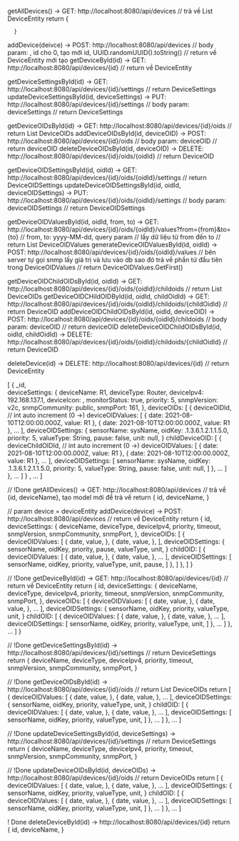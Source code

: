 getAllDevices() -> GET: http://localhost:8080/api/devices
      // trả về List DeviceEntity
      return {
            
      }

addDevice(deivce) -> POST: http://localhost:8080/api/devices
      // body param: , id cho 0, tạo mới id, UUID.randomUUID().toString()
      // return về DeviceEntity mới tạo
getDeviceById(id) -> GET: http://localhost:8080/api/devices/{id}
      // return về DeviceEntity

getDeviceSettingsById(id) -> GET: http://localhost:8080/api/devices/{id}/settings
      // return DeviceSettings
updateDeviceSettingsById(id, deviceSettings) -> PUT: http://localhost:8080/api/devices/{id}/settings
      // body param: deviceSettings
      // return DeviceSettings

getDeviceOIDsById(id) -> GET: http://localhost:8080/api/devices/{id}/oids
      // return List DeviceOIDs
addDeviceOIDsById(id, deviceOID) -> POST: http://localhost:8080/api/devices/{id}/oids
      // body param: deviceOID
      // return deviceOID
deleteDeviceOIDsById(id, deviceOID) -> DELETE: http://localhost:8080/api/devices/{id}/oids/{oidId}
      // return DeviceOID

getDeviceOIDSettingsById(id, oidId) -> GET: http://localhost:8080/api/devices/{id}/oids/{oidId}/settings
      // return DeviceOIDSettings
updateDeviceOIDSettingsById(id, oidId, deviceOIDSettings) -> PUT: http://localhost:8080/api/devices/{id}/oids/{oidId}/settings
      // body param: deviceOIDSettings
      // return DeviceOIDSettings

getDeviceOIDValuesById(id, oidId, from, to) -> GET: http://localhost:8080/api/devices/{id}/oids/{oidId}/values?from={from}&to={to}
      // from, to: yyyy-MM-dd, query param
      // lấy dữ liệu từ from đến to
      // return List DeviceOIDValues
generateDeviceOIDValuesById(id, oidId) -> POST: http://localhost:8080/api/devices/{id}/oids/{oidId}/values
      // bên server tự gọi snmp lấy giá trị và lưu vào db sao đó trả về phần tử đầu tiên trong DeviceOIDValues
      // return DeviceOIDValues.GetFirst()

getDeviceOIDChildOIDsById(id, oidId) -> GET: http://localhost:8080/api/devices/{id}/oids/{oidId}/childoids
      // return List DeviceOIDs
getDeviceOIDCHildOIDById(id, oidId, childOidId) -> GET: http://localhost:8080/api/devices/{id}/oids/{oidId}/childoids/{childOidId}
      // return DeviceOID
addDeviceOIDChildOIDsById(id, oidId, deviceOID) -> POST: http://localhost:8080/api/devices/{id}/oids/{oidId}/childoids
      // body param: deviceOID
      // return deviceOID
deleteDeviceOIDChildOIDsById(id, oidId, childOidId) -> DELETE: http://localhost:8080/api/devices/{id}/oids/{oidId}/childoids/{childOidId}
      // return DeviceOID

deleteDevice(id) -> DELETE: http://localhost:8080/api/devices/{id}
      // return DeviceEntity












[
      {
            _id,                                
            deviceSettings: {
                  deviceName: R1,
                  deviceType: Router,
                  deviceIpv4: 192.168.137.1,
                  deviceIcon: ,
                  monitorStatus: true,
                  priority: 5,
                  snmpVersion: v2c,
                  snmpCommunity: public,
                  snmpPort: 161,
            },
            deviceOIDs: [
                  {
                        deviceOIDId,           // int auto increment (0 ->)
                        deviceOIDValues: [
                              {
                                    date: 2021-08-10T12:00:00.000Z,
                                    value: R1
                              },
                              {
                                    date: 2021-08-10T12:00:00.000Z,
                                    value: R1
                              },
                              ...
                        ],
                        deviceOIDSettings: {
                              sensorName: sysName,
                              oidKey: .1.3.6.1.2.1.1.5.0,
                              priority: 5,
                              valueType: String,
                              pause: false,
                              unit: null,
                        }
                        childDeviceOID: [
                              {
                                    deviceChildOIDId,           // int auto increment (0 ->)
                                    deviceOIDValues: [
                                          {
                                                date: 2021-08-10T12:00:00.000Z,
                                                value: R1
                                          },
                                          {
                                                date: 2021-08-10T12:00:00.000Z,
                                                value: R1
                                          },
                                          ...
                                    ],
                                    deviceOIDSettings: [
                                          sensorName: sysName,
                                          oidKey: .1.3.6.1.2.1.1.5.0,
                                          priority: 5,
                                          valueType: String,
                                          pause: false,
                                          unit: null,
                                    ]
                              },
                              ...
                        ]
                  },
                  ...
            ]
      }
      , ...
]

// !Done
getAllDevices() -> GET: http://localhost:8080/api/devices
      // trả về {id, deviceName}, tạo model mới để trả về 
      return {
            id,
            deviceName,
      }

// param device = deviceEntity
addDevice(device) -> POST: http://localhost:8080/api/devices
      // return về DeviceEntity 
      return {
            id,
            deviceSettings: {
                  deviceName,
                  deviceType,
                  deviceIpv4,
                  priority,
                  timeout,
                  snmpVersion,
                  snmpCommunity,
                  snmpPort,
            },
            deviceOIDs: [
                  {
                        deviceOIDValues: [
                              {
                                    date,
                                    value,
                              },
                              {
                                    date,
                                    value,
                              },
                        ],
                        deviceOIDSettings: {
                              sensorName,
                              oidKey,
                              priority,
                              pause,
                              valueType,
                              unit,
                        }
                        childOID: [
                              {
                                    deviceOIDValues: [
                                          {
                                                date,
                                                value,
                                          },
                                          {
                                                date,
                                                value,
                                          },
                                          ...
                                    ],
                                    deviceOIDSettings: [
                                          sensorName,
                                          oidKey,
                                          priority,
                                          valueType,
                                          unit,
                                          pause,
                                    ]
                              },
                        ]
                  },
            ]
      }

// !Done
getDeviceById(id) -> GET: http://localhost:8080/api/devices/{id}
      // return về DeviceEntity 
      return {
            id,
            deviceSettings: {
                  deviceName,
                  deviceType,
                  deviceIpv4,
                  priority,
                  timeout,
                  snmpVersion,
                  snmpCommunity,
                  snmpPort,
            },
            deviceOIDs: [
                  {
                        deviceOIDValues: [
                              {
                                    date,
                                    value,
                              },
                              {
                                    date,
                                    value,
                              },
                              ...
                        ],
                        deviceOIDSettings: {
                              sensorName,
                              oidKey,
                              priority,
                              valueType,
                              unit,
                        }
                        childOID: [
                              {
                                    deviceOIDValues: [
                                          {
                                                date,
                                                value,
                                          },
                                          {
                                                date,
                                                value,
                                          },
                                          ...
                                    ],
                                    deviceOIDSettings: [
                                          sensorName,
                                          oidKey,
                                          priority,
                                          valueType,
                                          unit,
                                    ]
                              },
                              ...
                        ]
                  },
                  ...
            ]
      }

// !Done
getDeviceSettingsById(id) -> http://localhost:8080/api/devices/{id}/settings
      // return DeviceSettings
      return {
            deviceName,
            deviceType,
            deviceIpv4,
            priority,
            timeout,
            snmpVersion,
            snmpCommunity,
            snmpPort,
      }

// !Done
getDeviceOIDsById(id) -> http://localhost:8080/api/devices/{id}/oids
      // return List DeviceOIDs
      return [
            {
                  deviceOIDValues: [
                        {
                              date,
                              value,
                        },
                        {
                              date,
                              value,
                        },
                        ...
                  ],
                  deviceOIDSettings: {
                        sensorName,
                        oidKey,
                        priority,
                        valueType,
                        unit,
                  }
                  childOID: [
                        {
                              deviceOIDValues: [
                                    {
                                          date,
                                          value,
                                    },
                                    {
                                          date,
                                          value,
                                    },
                                    ...
                              ],
                              deviceOIDSettings: [
                                    sensorName,
                                    oidKey,
                                    priority,
                                    valueType,
                                    unit,
                              ]
                        },
                        ...
                  ]
            },
            ...
      ]

// !Done
updateDeviceSettingsById(id, deviceSettings) -> http://localhost:8080/api/devices/{id}/settings
      // return DeviceSettings
      return {
            deviceName,
            deviceType,
            deviceIpv4,
            priority,
            timeout,
            snmpVersion,
            snmpCommunity,
            snmpPort,
      }

// !Done
updateDeviceOIDsById(id, deviceOIDs) -> http://localhost:8080/api/devices/{id}/oids
      // return DeviceOIDs
      return [
            {
                  deviceOIDValues: [
                        {
                              date,
                              value,
                        },
                        {
                              date,
                              value,
                        },
                        ...
                  ],
                  deviceOIDSettings: {
                        sensorName,
                        oidKey,
                        priority,
                        valueType,
                        unit,
                  }
                  childOID: [
                        {
                              deviceOIDValues: [
                                    {
                                          date,
                                          value,
                                    },
                                    {
                                          date,
                                          value,
                                    },
                                    ...
                              ],
                              deviceOIDSettings: [
                                    sensorName,
                                    oidKey,
                                    priority,
                                    valueType,
                                    unit,
                              ]
                        },
                        ...
                  ]
            },
            ...
      ]

! Done
deleteDeviceById(id) -> http://localhost:8080/api/devices/{id}
      return {
            id,
            deviceName,
      }

